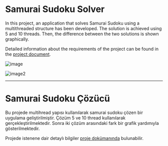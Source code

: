 # Samurai Sudoku Solver

In this project, an application that solves Samurai Sudoku using a multithreaded structure has been developed. The solution is achieved using 5 and 10 threads. Then, the difference between the two solutions is shown graphically.

Detailed information about the requirements of the project can be found in the [project document](https://github.com/armankuyucu/yazlab1_proje2/blob/master/proje2.pdf).

![image](https://user-images.githubusercontent.com/74271517/161274767-890ee277-efee-4fb3-b12f-3ae45b344589.png) 

![image2](https://user-images.githubusercontent.com/74271517/161274665-6e7f6baf-184a-4918-838a-0ef460dde4ae.png)

***

# Samurai Sudoku Çözücü

Bu projede multihread yapısı kullanılarak samurai sudoku çözen bir uygulama geliştirilmiştir. Çözüm 5 ve 10 thread kullanılarak gerçekleştirilmektedir. Sonra iki çözüm arasındaki fark bir grafik yardımıyla gösterilmektedir.

Projede istenene dair detaylı bilgiler [proje dokümanında](https://github.com/armankuyucu/yazlab1_proje2/blob/master/proje2.pdf) bulunabilir.
